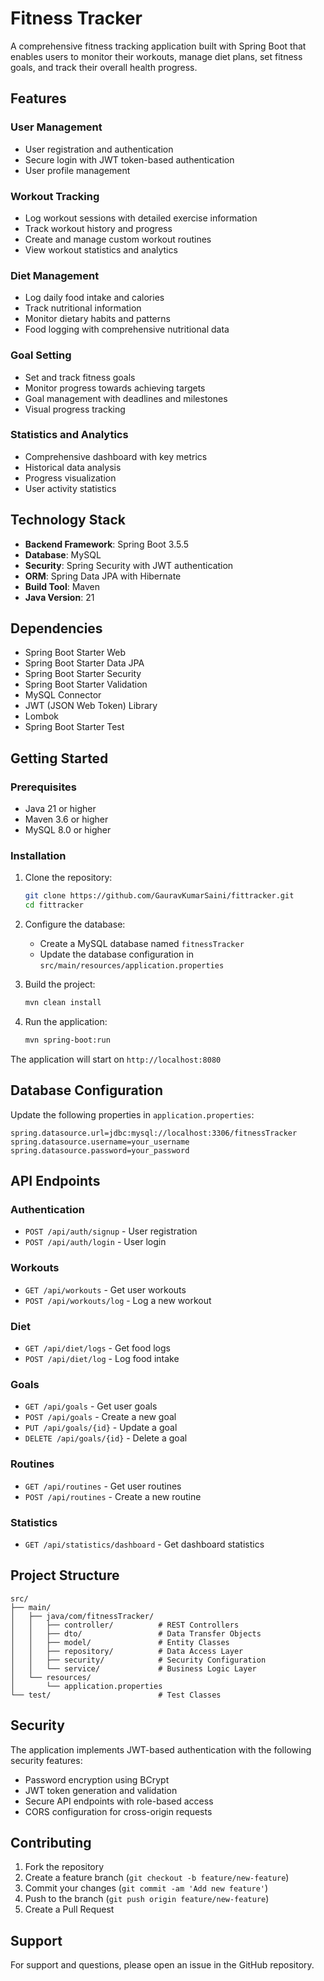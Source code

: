 # Fitness Tracker

A comprehensive fitness tracking application built with Spring Boot that enables users to monitor their workouts, manage diet plans, set fitness goals, and track their overall health progress.

## Features

### User Management
- User registration and authentication
- Secure login with JWT token-based authentication
- User profile management

### Workout Tracking
- Log workout sessions with detailed exercise information
- Track workout history and progress
- Create and manage custom workout routines
- View workout statistics and analytics

### Diet Management
- Log daily food intake and calories
- Track nutritional information
- Monitor dietary habits and patterns
- Food logging with comprehensive nutritional data

### Goal Setting
- Set and track fitness goals
- Monitor progress towards achieving targets
- Goal management with deadlines and milestones
- Visual progress tracking

### Statistics and Analytics
- Comprehensive dashboard with key metrics
- Historical data analysis
- Progress visualization
- User activity statistics

## Technology Stack

- **Backend Framework**: Spring Boot 3.5.5
- **Database**: MySQL
- **Security**: Spring Security with JWT authentication
- **ORM**: Spring Data JPA with Hibernate
- **Build Tool**: Maven
- **Java Version**: 21

## Dependencies

- Spring Boot Starter Web
- Spring Boot Starter Data JPA
- Spring Boot Starter Security
- Spring Boot Starter Validation
- MySQL Connector
- JWT (JSON Web Token) Library
- Lombok
- Spring Boot Starter Test

## Getting Started

### Prerequisites

- Java 21 or higher
- Maven 3.6 or higher
- MySQL 8.0 or higher

### Installation

1. Clone the repository:
   ```bash
   git clone https://github.com/GauravKumarSaini/fittracker.git
   cd fittracker
   ```

2. Configure the database:
   - Create a MySQL database named `fitnessTracker`
   - Update the database configuration in `src/main/resources/application.properties`

3. Build the project:
   ```bash
   mvn clean install
   ```

4. Run the application:
   ```bash
   mvn spring-boot:run
   ```

The application will start on `http://localhost:8080`

## Database Configuration

Update the following properties in `application.properties`:

```properties
spring.datasource.url=jdbc:mysql://localhost:3306/fitnessTracker
spring.datasource.username=your_username
spring.datasource.password=your_password
```

## API Endpoints

### Authentication
- `POST /api/auth/signup` - User registration
- `POST /api/auth/login` - User login

### Workouts
- `GET /api/workouts` - Get user workouts
- `POST /api/workouts/log` - Log a new workout

### Diet
- `GET /api/diet/logs` - Get food logs
- `POST /api/diet/log` - Log food intake

### Goals
- `GET /api/goals` - Get user goals
- `POST /api/goals` - Create a new goal
- `PUT /api/goals/{id}` - Update a goal
- `DELETE /api/goals/{id}` - Delete a goal

### Routines
- `GET /api/routines` - Get user routines
- `POST /api/routines` - Create a new routine

### Statistics
- `GET /api/statistics/dashboard` - Get dashboard statistics

## Project Structure

```
src/
├── main/
│   ├── java/com/fitnessTracker/
│   │   ├── controller/          # REST Controllers
│   │   ├── dto/                 # Data Transfer Objects
│   │   ├── model/               # Entity Classes
│   │   ├── repository/          # Data Access Layer
│   │   ├── security/            # Security Configuration
│   │   └── service/             # Business Logic Layer
│   └── resources/
│       └── application.properties
└── test/                        # Test Classes
```

## Security

The application implements JWT-based authentication with the following security features:

- Password encryption using BCrypt
- JWT token generation and validation
- Secure API endpoints with role-based access
- CORS configuration for cross-origin requests

## Contributing

1. Fork the repository
2. Create a feature branch (`git checkout -b feature/new-feature`)
3. Commit your changes (`git commit -am 'Add new feature'`)
4. Push to the branch (`git push origin feature/new-feature`)
5. Create a Pull Request


## Support

For support and questions, please open an issue in the GitHub repository.
